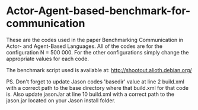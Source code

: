 Actor-Agent-based-benchmark-for-communication
=============================================

These are the codes used in the paper Benchmarking Communication in Actor- and Agent-Based Languages. All of the codes are for the configuration N = 500 000. For the other configurations simply change the appropriate values for each code.

The benchmark script used is available at: http://shootout.alioth.debian.org/

PS. Don't forget to update Jason codes 'basedir' value at line 2 build.xml with a correct path to the base directory where that build.xml for that code is. Also update jasonJar at line 10 build.xml with a correct path to the jason.jar located on your Jason install folder.